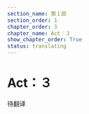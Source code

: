 ```yaml
---
section_name: 第１部
section_order: 1
chapter_order: 3
chapter_name: Act：３
show_chapter_order: True
status: translating
---
```


# Act：３
待翻译
